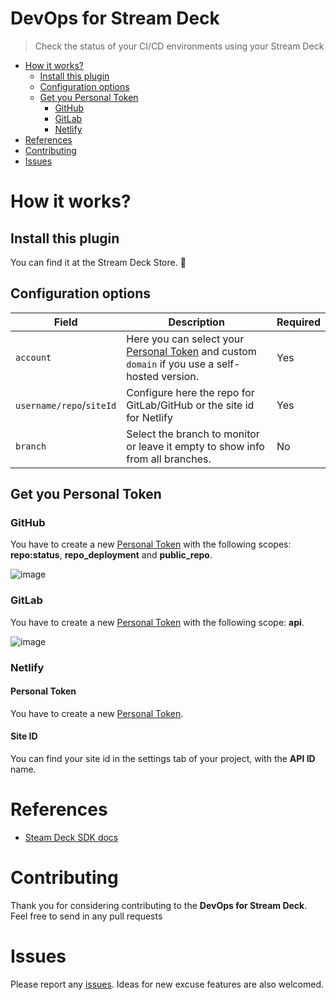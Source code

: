 # DevOps for Stream Deck

> Check the status of your CI/CD environments using your Stream Deck

- [How it works?](#how-it-works)
  - [Install this plugin](#install-this-plugin)
  - [Configuration options](#configuration-options)
  - [Get you Personal Token](#get-you-personal-token)
    - [GitHub](#github)
    - [GitLab](#gitlab)
    - [Netlify](#netlify)
- [References](#references)
- [Contributing](#contributing)
- [Issues](#issues)

# How it works?

## Install this plugin

You can find it at the Stream Deck Store. 🚀

## Configuration options

| Field                    | Description                                                                                                              | Required |
| ------------------------ | ------------------------------------------------------------------------------------------------------------------------ | -------- |
| `account`                | Here you can select your [Personal Token](#get-you-personal-token) and custom `domain` if you use a self-hosted version. | Yes      |
| `username/repo`/`siteId` | Configure here the repo for GitLab/GitHub or the site id for Netlify                                                     | Yes      |
| `branch`                 | Select the branch to monitor or leave it empty to show info from all branches.                                           | No       |

## Get you Personal Token

### GitHub

You have to create a new [Personal Token](https://github.com/settings/tokens) with the following scopes: **repo:status**, **repo_deployment** and **public_repo**.

![image](https://user-images.githubusercontent.com/7255298/76707971-b819b500-66f3-11ea-8392-84ee9bb67deb.png)

### GitLab

You have to create a new [Personal Token](https://gitlab.com/profile/personal_access_tokens) with the following scope: **api**.

![image](https://user-images.githubusercontent.com/7255298/76709422-dd5ff080-66fe-11ea-980a-91b164b5c283.png)

### Netlify

#### Personal Token

You have to create a new [Personal Token](https://app.netlify.com/user/applications#personal-access-tokens).

#### Site ID

You can find your site id in the settings tab of your project, with the **API ID** name.

# References

- [Steam Deck SDK docs](https://developer.elgato.com/documentation/)

# Contributing

Thank you for considering contributing to the **DevOps for Stream Deck**. Feel free to send in any pull requests

# Issues

Please report any [issues](https://github.com/SantiMA10/devops-streamdeck/issues). Ideas for new excuse features are also welcomed.
